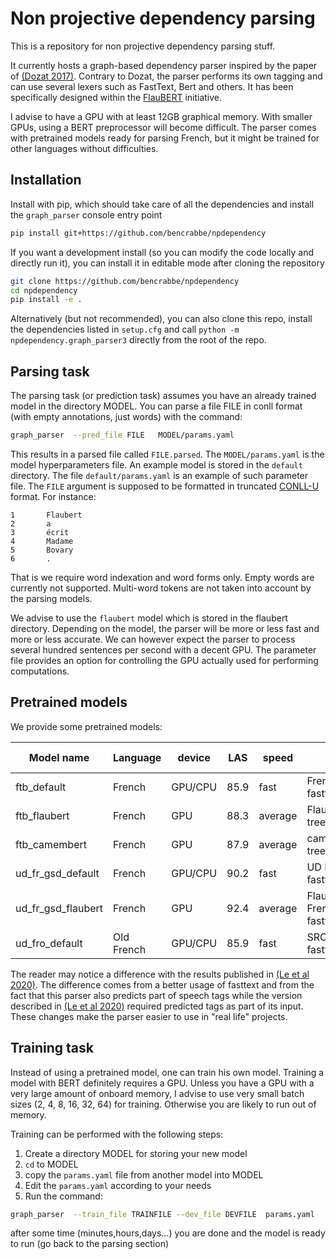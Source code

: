 # Non projective dependency parsing

This is a repository for non projective dependency parsing stuff.

It currently hosts a graph-based dependency parser inspired by the paper of
[(Dozat 2017)](https://nlp.stanford.edu/pubs/dozat2017deep.pdf). Contrary to Dozat, the parser
performs its own tagging and can use several lexers such as FastText, Bert and others. It has been
specifically designed within the [FlauBERT](https://github.com/getalp/Flaubert) initiative.

I advise to have a GPU with at least 12GB graphical memory. With smaller GPUs, using a BERT
preprocessor will become difficult. The parser comes with pretrained models ready for parsing
French, but it might be trained for other languages without difficulties.

## Installation

Install with pip, which should take care of all the dependencies and install the `graph_parser`
console entry point

```sh
pip install git+https://github.com/bencrabbe/npdependency
```

If you want a development install (so you can modify the code locally and directly run it), you can
install it in editable mode after cloning the repository

```sh
git clone https://github.com/bencrabbe/npdependency
cd npdependency
pip install -e .
```

Alternatively (but not recommended), you can also clone this repo, install the dependencies listed
in `setup.cfg` and call `python -m npdependency.graph_parser3` directly from the root of the repo.

## Parsing task

The parsing task (or prediction task) assumes you have an already trained model in the directory
MODEL. You can parse a file FILE in conll format (with empty annotations, just words) with the
command:

```sh
graph_parser  --pred_file FILE   MODEL/params.yaml
```

This results in a parsed file called `FILE.parsed`. The `MODEL/params.yaml` is the model
hyperparameters file. An example model is stored in the `default` directory. The file
`default/params.yaml` is an example of such parameter file. The `FILE` argument is supposed to be
formatted in truncated [CONLL-U](https://universaldependencies.org/format.html) format. For instance:
```
1       Flaubert
2       a
3       écrit
4       Madame
5       Bovary
6       .
```
That is we require word indexation and word forms only. Empty words are currently not supported.
Multi-word tokens are not taken into account by the parsing models.


We advise to use the `flaubert` model which is stored in the flaubert directory. Depending on the
model, the parser will be more or less fast and more or less accurate. We can however expect the
parser to process several hundred sentences per second with a decent GPU. The parameter file
provides an option for controlling the GPU actually used for performing computations.

## Pretrained models

We provide some pretrained models:


| Model name         | Language   | device  | LAS  | speed   | Comment                                 | Download link                                                                                            |
| ------------------ | ---------- | ------- | ---- | ------- | --------------------------------------- | -------------------------------------------------------------------------------------------------------- |
| ftb_default        | French     | GPU/CPU | 85.9 | fast    | French treebank + fasttext              | [download model](http://www.linguist.univ-paris-diderot.fr/~bcrabbe/depmodels/ftb_default.tar.gz)        |
| ftb_flaubert       | French     | GPU     | 88.3 | average | FlaubertBase+French treebank + fasttext | [download model](http://www.linguist.univ-paris-diderot.fr/~bcrabbe/depmodels/ftb_flaubert.tar.gz)       |
| ftb_camembert      | French     | GPU     | 87.9 | average | camembert+French treebank + fasttext    | [download model](http://www.linguist.univ-paris-diderot.fr/~bcrabbe/depmodels/ftb_camembert.tar.gz)      |
| ud_fr_gsd_default  | French     | GPU/CPU | 90.2 | fast    | UD French GSD + fasttext                | [download model](http://www.linguist.univ-paris-diderot.fr/~bcrabbe/depmodels/fr_gsd_default.tar.gz)     |
| ud_fr_gsd_flaubert | French     | GPU     | 92.4 | average | FlaubertBase + UD French GSD + fasttext | [download model](http://www.linguist.univ-paris-diderot.fr/~bcrabbe/depmodels/ud_fr_gsd_flaubert.tar.gz) |
| ud_fro_default     | Old French | GPU/CPU | 85.9 | fast    | SRCMF treebank + fasttext               | [download model](http://www.linguist.univ-paris-diderot.fr/~bcrabbe/depmodels/ud_of_default.tar.gz)      |

The reader may notice a difference with the results published in
[(Le et al 2020)](https://arxiv.org/abs/1912.05372). The difference comes from a better usage of
fasttext and from the fact that this parser also predicts part of speech tags while the version
described in [(Le et al 2020)](https://arxiv.org/abs/1912.05372) required predicted tags as part of
its input. These changes make the parser easier to use in "real life" projects.

## Training task

Instead of using a pretrained model, one can train his own model. Training a model with BERT
definitely requires a GPU. Unless you have a GPU with a very large amount of onboard memory, I
advise to use very small batch sizes (2, 4, 8, 16, 32, 64) for training. Otherwise you are likely to
run out of memory.

Training can be performed with the following steps:

1. Create a directory MODEL for storing your new model
2. `cd` to MODEL
3. copy the `params.yaml` file from another model into MODEL
4. Edit the `params.yaml` according to your needs
5. Run the command:

```sh
graph_parser  --train_file TRAINFILE --dev_file DEVFILE  params.yaml
```

after some time (minutes,hours,days...) you are done and the model is ready to run (go back to the
parsing section)
